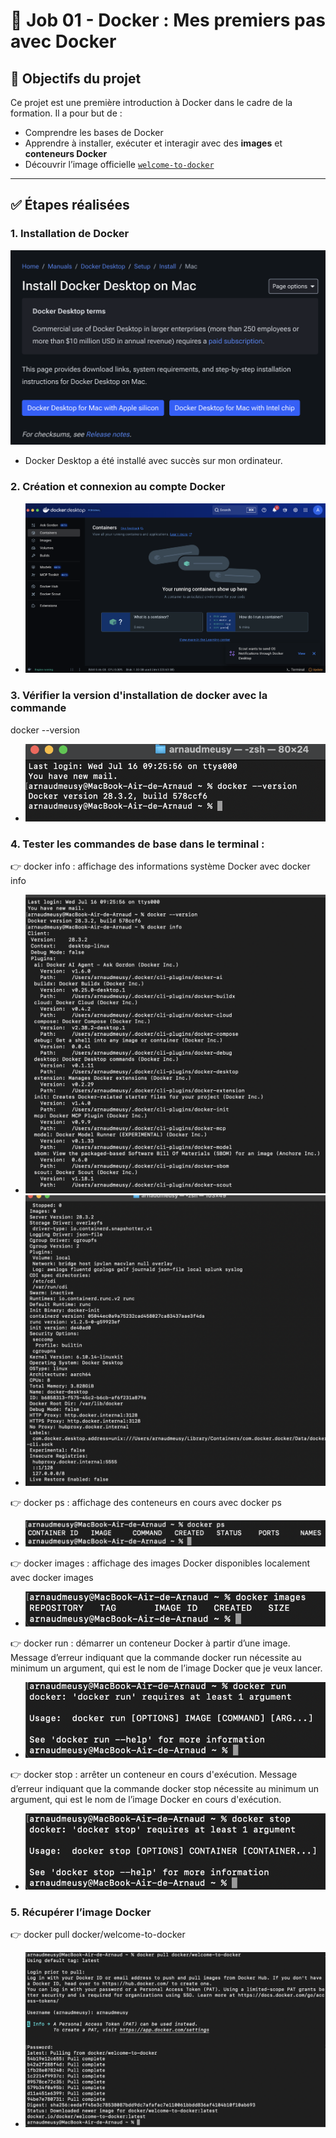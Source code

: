 # 🐳 Job 01 - Docker : Mes premiers pas avec Docker

## 🎯 Objectifs du projet

Ce projet est une première introduction à Docker dans le cadre de la formation. Il a pour but de :

- Comprendre les bases de Docker
- Apprendre à installer, exécuter et interagir avec des **images** et **conteneurs Docker**
- Découvrir l’image officielle [`welcome-to-docker`](https://github.com/docker/welcome-to-docker)

---

## ✅ Étapes réalisées

### 1. Installation de Docker
![Capture d'écran de la version Docker](images/install-docker-01.png)

- Docker Desktop a été installé avec succès sur mon ordinateur.

### 2. Création et connexion au compte Docker
- ![Capture d'écran de la version Docker](images/launch-docker.png)

### 3. Vérifier la version d'installation de docker avec la commande
docker --version
- ![Capture d'écran de la version Docker](images/docker-version.png)

### 4. Tester les commandes de base dans le terminal :
👉 docker info : affichage des informations système Docker avec docker info
- ![Capture d'écran de la version Docker](images/docker-info.png)
- ![Capture d'écran de la version Docker](images/docker-info-2.png)

👉 docker ps : affichage des conteneurs en cours avec docker ps
- ![Capture d'écran de la version Docker](images/docker-ps.png)

👉 docker images : affichage des images Docker disponibles localement avec docker images
- ![Capture d'écran de la version Docker](images/docker-images.png)

👉 docker run : démarrer un conteneur Docker à partir d’une image. Message d’erreur indiquant que la commande docker run nécessite au minimum un argument, qui est le nom de l’image Docker que je veux lancer.
- ![Capture d'écran de la version Docker](images/docker-run.png)

👉 docker stop : arrêter un conteneur en cours d'exécution. Message d’erreur indiquant que la commande docker stop nécessite au minimum un argument, qui est le nom de l’image Docker en cours d'exécution.
- ![Capture d'écran de la version Docker](images/docker-stop.png)

### 5. Récupérer l’image Docker
👉 docker pull docker/welcome-to-docker
- ![Capture d'écran de la version Docker](images/docker-pull.png)
